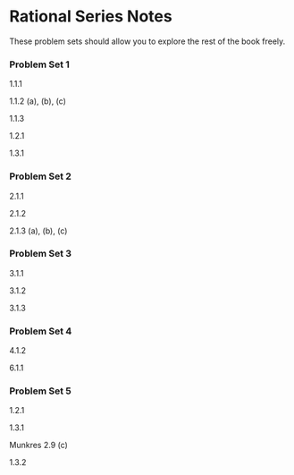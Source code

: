 # Rational Series Notes

These problem sets should allow you to explore the rest of the book freely.

### Problem Set 1

1.1.1

1.1.2 (a), (b), (c)

1.1.3

1.2.1

1.3.1

### Problem Set 2

2.1.1

2.1.2

2.1.3 (a), (b), (c)

### Problem Set 3

3.1.1

3.1.2

3.1.3

### Problem Set 4

4.1.2

6.1.1

### Problem Set 5

1.2.1

1.3.1

Munkres
2.9 (c)

1.3.2

